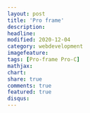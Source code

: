 ```yaml
---
layout: post
title: 'Pro frame'
description:
headline:
modified: 2020-12-04
category: webdevelopment
imagefeature:
tags: [Pro-frame Pro-C]
mathjax:
chart:
share: true
comments: true
featured: true
disqus:
---
```


#
